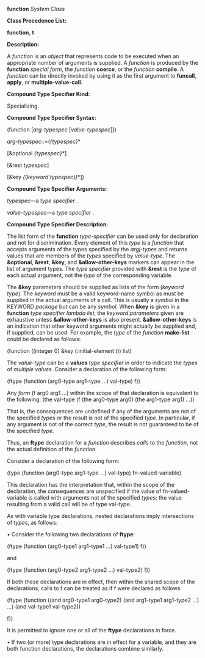 **function** *System Class* 



**Class Precedence List:** 



**function**, **t** 



**Description:** 



A *function* is an *object* that represents code to be executed when an appropriate number of arguments is supplied. A *function* is produced by the **function** *special form*, the *function* **coerce**, or the *function* **compile**. A *function* can be directly invoked by using it as the first argument to **funcall**, **apply**, or **multiple-value-call**. 



**Compound Type Specifier Kind:** 



Specializing. 



**Compound Type Specifier Syntax:** 



(function [*arg-typespec* [*value-typespec*]]) 



*arg-typespec::*=(*\{typespec\}*\* 



[&amp;optional *\{typespec\}*\*] 



[&amp;rest *typespec*] 



[&amp;key *\{*(*keyword typespec*)*\}*\*]) 



**Compound Type Specifier Arguments:** 



*typespec*—a *type specifier* . 



*value-typespec*—a *type specifier* . 



**Compound Type Specifier Description:** 



The list form of the **function** *type-specifier* can be used only for declaration and not for discrimination. Every element of this *type* is a *function* that accepts arguments of the types specified by the *argj-types* and returns values that are members of the *types* specified by *value-type*. The **&amp;optional**, **&amp;rest**, **&amp;key**, and **&amp;allow-other-keys** markers can appear in the list of argument types. The *type specifier* provided with **&amp;rest** is the *type* of each actual argument, not the *type* of the corresponding variable. 



The **&amp;key** parameters should be supplied as lists of the form (*keyword type*). The *keyword* must be a valid keyword-name symbol as must be supplied in the actual arguments of a call. This is usually a *symbol* in the KEYWORD *package* but can be any *symbol*. When **&amp;key** is given in a **function** *type specifier lambda list*, the *keyword parameters* given are exhaustive unless **&amp;allow-other-keys** is also present. **&amp;allow-other-keys** is an indication that other keyword arguments might actually be supplied and, if supplied, can be used. For example, the *type* of the *function* **make-list** could be declared as follows:  







(function ((integer 0) &amp;key (:initial-element t)) list) 



The *value-type* can be a **values** *type specifier* in order to indicate the *types* of *multiple values*. Consider a declaration of the following form: 



(ftype (function (arg0-type arg1-type ...) val-type) f)) 



Any *form* (f arg0 arg1 ...) within the scope of that declaration is equivalent to the following: (the val-type (f (the arg0-type arg0) (the arg1-type arg1) ...)) 



That is, the consequences are undefined if any of the arguments are not of the specified *types* or the result is not of the specified *type*. In particular, if any argument is not of the correct *type*, the result is not guaranteed to be of the specified *type*. 



Thus, an **ftype** declaration for a *function* describes *calls* to the *function*, not the actual definition of the *function*. 



Consider a declaration of the following form: 



(type (function (arg0-type arg1-type ...) val-type) fn-valued-variable) 



This declaration has the interpretation that, within the scope of the declaration, the consequences are unspecified if the value of fn-valued-variable is called with arguments not of the specified *types*; the value resulting from a valid call will be of type val-type. 



As with variable type declarations, nested declarations imply intersections of *types*, as follows: 



*•* Consider the following two declarations of **ftype**: 



(ftype (function (arg0-type1 arg1-type1 ...) val-type1) f)) 



and 



(ftype (function (arg0-type2 arg1-type2 ...) val-type2) f)) 



If both these declarations are in effect, then within the shared scope of the declarations, calls to f can be treated as if f were declared as follows: 



(ftype (function ((and arg0-type1 arg0-type2) (and arg1-type1 arg1-type2 ...) ...) (and val-type1 val-type2)) 



f)) 



It is permitted to ignore one or all of the **ftype** declarations in force. 



*•* If two (or more) type declarations are in effect for a variable, and they are both function declarations, the declarations combine similarly.  







